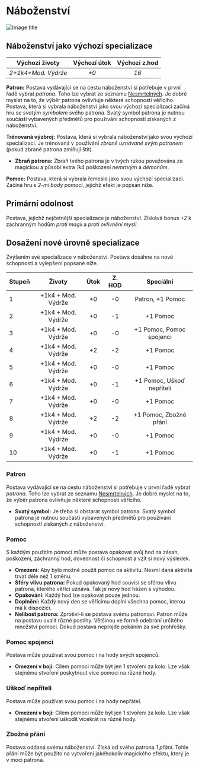 # Náboženství

![Image title](/assets/classes/Acolyte.jpeg)

## Náboženství jako výchozí specializace

|   Výchozí životy    | Výchozí útok | Výchozí z.hod |
| :-----------------: | :----------: | :-----------: |
| *2+1k4+Mod. Výdrže* |     *+0*     |     *16*      |

**Patron:** Postava vydávající se na cestu náboženství si potřebuje v první řadě vybrat *patrona*. Toho lze vybrat ze seznamu [Nesmrtelných](/Starý%20svět%20%28Zasazení%29/gods/). Je dobré myslet na to, že výběr patrona ovlivňuje některé schopnosti věřícího. Postava, která si vybrala náboženství jako svou výchozí specializaci začíná hru se *svatým symbolem* svého patrona. Svatý symbol patrona je nutnou součástí vybavených předmětů pro používání schopností získaných z náboženství. 

**Trénovaná výzbroj:** Postava, která si vybrala náboženství jako svou výchozí specializaci. Je trénovaná v používání *zbraně uznávané svým patronem* (pokud zbraně patrona zmiňují štít).

- **Zbraň patrona:** Zbraň tvého patrona je v tvých rukou považována za magickou a působí extra *1k4* poškození *nemrtvým* a *démonům*.

**Pomoc:** Postava, která si vybrala řemeslo jako svou výchozí specializaci. Začíná hru s *2-mi body pomoci*, jejichž efekt je popsán níže.

## Primární odolnost

Postava, jejichž nejčetnější specializace je náboženství. Získává bonus *+2* k záchranným hodům *proti magii* a *proti ovlivnění mysli*.

## Dosažení nové úrovně specializace

Zvýšením své specializace v náboženství. Postava dosáhne na nové schopnosti a vylepšení popsané níže.

| Stupeň |       Životy       | Útok | Z. HOD |         Speciální         |
| :----- | :----------------: | :--: | :----: | :-----------------------: |
| 1      | +1k4 + Mod. Výdrže |  +0  |   -0   |     Patron, +1 Pomoc      |
| 2      | +1k4 + Mod. Výdrže |  +0  |   -1   |         +1 Pomoc          |
| 3      | +1k4 + Mod. Výdrže |  +0  |   -0   | +1 Pomoc, Pomoc spojenci  |
| 4      | +1k4 + Mod. Výdrže |  +2  |   -2   |         +1 Pomoc          |
| 5      | +1k4 + Mod. Výdrže |  +0  |   -0   |         +1 Pomoc          |
| 6      | +1k4 + Mod. Výdrže |  +0  |   -1   | +1 Pomoc, Uškoď nepříteli |
| 7      | +1k4 + Mod. Výdrže |  +0  |   -0   |         +1 Pomoc          |
| 8      | +1k4 + Mod. Výdrže |  +2  |   -2   |  +1 Pomoc, Zbožné přání   |
| 9      | +1k4 + Mod. Výdrže |  +0  |   -0   |         +1 Pomoc          |
| 10     | +1k4 + Mod. Výdrže |  +0  |   -1   |         +1 Pomoc          |

### Patron

Postava vydávající se na cestu náboženství si potřebuje v první řadě vybrat *patrona*. Toho lze vybrat ze seznamu [Nesmrtelných](/Starý%20svět%20%28Zasazení%29/gods/). Je dobré myslet na to, že výběr patrona ovlivňuje některé schopnosti věřícího.

- **Svatý symbol:** Je třeba si obstarat symbol patrona. Svatý symbol patrona je nutnou součástí vybavených předmětů pro používání schopností získaných z náboženství.

### Pomoc

S každým použitím pomoci může postava opakovat svůj hod na zásah, poškození, záchranný hod, dovednost či schopnost a vzít si nový výsledek.

- **Omezení:** Aby bylo možné použít pomoc na aktivitu. Nesmí daná aktivita trvat déle než 1 směnu.
- **Sféry vlivu patrona:** Pokud opakovaný hod souvisí se sférou vlivu patrona, kterého věřící uznává. Tak je nový hod házen s výhodou.
- **Opakování:** Každý hod lze opakovat pouze jednou.
- **Doplnění:** Každý nový den se věřícímu doplní všechna pomoc, kterou má k dispozici.
- **Nelibost patrona:** Zprotiví-li se postava svému patronovi. Patron může na postavu uvalit různé postihy. Většinou ve formě odebrání určitého množství pomoci. Dokud postava neprojde pokáním za své prohřešky.

### Pomoc spojenci

Postava může používat svou pomoc i na hody svých spojenců.

- **Omezení v boji:** Cílem pomoci může být jen 1 stvoření za kolo. Lze však stejnému stvoření poskytnout více pomoci na různé hody.

### Uškoď nepříteli

Postava může používat svou pomoc i na hody nepřátel.

- **Omezení v boji:** Cílem pomoci může být jen 1 stvoření za kolo. Lze však stejnému stvoření uškodit vícekrát na různé hody.

### Zbožné přání

Postava oddaná svému náboženství. Získá od svého patrona *1 přání*. Tohle přání může být použito na vytvoření jakéhokoliv magického efektu, který je v moci patrona.
